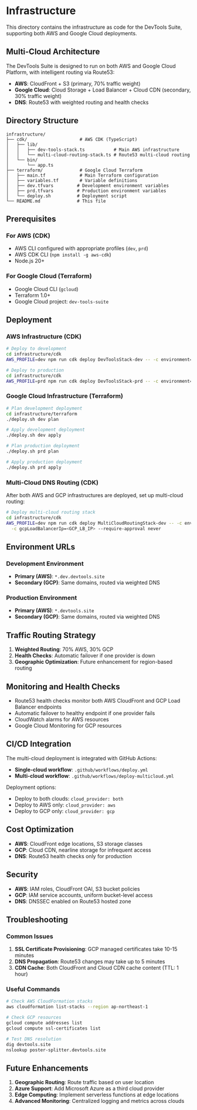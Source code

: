 # Infrastructure

This directory contains the infrastructure as code for the DevTools Suite, supporting both AWS and Google Cloud deployments.

## Multi-Cloud Architecture

The DevTools Suite is designed to run on both AWS and Google Cloud Platform, with intelligent routing via Route53:

- **AWS**: CloudFront + S3 (primary, 70% traffic weight)
- **Google Cloud**: Cloud Storage + Load Balancer + Cloud CDN (secondary, 30% traffic weight)
- **DNS**: Route53 with weighted routing and health checks

## Directory Structure

```
infrastructure/
├── cdk/                    # AWS CDK (TypeScript)
│   ├── lib/
│   │   ├── dev-tools-stack.ts           # Main AWS infrastructure
│   │   └── multi-cloud-routing-stack.ts # Route53 multi-cloud routing
│   └── bin/
│       └── app.ts
├── terraform/              # Google Cloud Terraform
│   ├── main.tf             # Main Terraform configuration
│   ├── variables.tf        # Variable definitions
│   ├── dev.tfvars         # Development environment variables
│   ├── prd.tfvars         # Production environment variables
│   └── deploy.sh          # Deployment script
└── README.md              # This file
```

## Prerequisites

### For AWS (CDK)
- AWS CLI configured with appropriate profiles (`dev`, `prd`)
- AWS CDK CLI (`npm install -g aws-cdk`)
- Node.js 20+

### For Google Cloud (Terraform)
- Google Cloud CLI (`gcloud`)
- Terraform 1.0+
- Google Cloud project: `dev-tools-suite`

## Deployment

### AWS Infrastructure (CDK)

```bash
# Deploy to development
cd infrastructure/cdk
AWS_PROFILE=dev npm run cdk deploy DevToolsStack-dev -- -c environment=dev --require-approval never

# Deploy to production
cd infrastructure/cdk
AWS_PROFILE=prd npm run cdk deploy DevToolsStack-prd -- -c environment=prd --require-approval never
```

### Google Cloud Infrastructure (Terraform)

```bash
# Plan development deployment
cd infrastructure/terraform
./deploy.sh dev plan

# Apply development deployment
./deploy.sh dev apply

# Plan production deployment
./deploy.sh prd plan

# Apply production deployment
./deploy.sh prd apply
```

### Multi-Cloud DNS Routing (CDK)

After both AWS and GCP infrastructures are deployed, set up multi-cloud routing:

```bash
# Deploy multi-cloud routing stack
cd infrastructure/cdk
AWS_PROFILE=dev npm run cdk deploy MultiCloudRoutingStack-dev -- -c environment=dev \
  -c gcpLoadBalancerIp=<GCP_LB_IP> --require-approval never
```

## Environment URLs

### Development Environment
- **Primary (AWS)**: `*.dev.devtools.site`
- **Secondary (GCP)**: Same domains, routed via weighted DNS

### Production Environment
- **Primary (AWS)**: `*.devtools.site`
- **Secondary (GCP)**: Same domains, routed via weighted DNS

## Traffic Routing Strategy

1. **Weighted Routing**: 70% AWS, 30% GCP
2. **Health Checks**: Automatic failover if one provider is down
3. **Geographic Optimization**: Future enhancement for region-based routing

## Monitoring and Health Checks

- Route53 health checks monitor both AWS CloudFront and GCP Load Balancer endpoints
- Automatic failover to healthy endpoint if one provider fails
- CloudWatch alarms for AWS resources
- Google Cloud Monitoring for GCP resources

## CI/CD Integration

The multi-cloud deployment is integrated with GitHub Actions:

- **Single-cloud workflow**: `.github/workflows/deploy.yml`
- **Multi-cloud workflow**: `.github/workflows/deploy-multicloud.yml`

Deployment options:
- Deploy to both clouds: `cloud_provider: both`
- Deploy to AWS only: `cloud_provider: aws`
- Deploy to GCP only: `cloud_provider: gcp`

## Cost Optimization

- **AWS**: CloudFront edge locations, S3 storage classes
- **GCP**: Cloud CDN, nearline storage for infrequent access
- **DNS**: Route53 health checks only for production

## Security

- **AWS**: IAM roles, CloudFront OAI, S3 bucket policies
- **GCP**: IAM service accounts, uniform bucket-level access
- **DNS**: DNSSEC enabled on Route53 hosted zone

## Troubleshooting

### Common Issues

1. **SSL Certificate Provisioning**: GCP managed certificates take 10-15 minutes
2. **DNS Propagation**: Route53 changes may take up to 5 minutes
3. **CDN Cache**: Both CloudFront and Cloud CDN cache content (TTL: 1 hour)

### Useful Commands

```bash
# Check AWS CloudFormation stacks
aws cloudformation list-stacks --region ap-northeast-1

# Check GCP resources
gcloud compute addresses list
gcloud compute ssl-certificates list

# Test DNS resolution
dig devtools.site
nslookup poster-splitter.devtools.site
```

## Future Enhancements

1. **Geographic Routing**: Route traffic based on user location
2. **Azure Support**: Add Microsoft Azure as a third cloud provider
3. **Edge Computing**: Implement serverless functions at edge locations
4. **Advanced Monitoring**: Centralized logging and metrics across clouds
